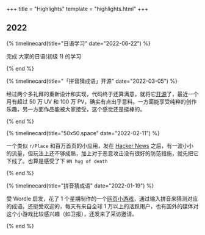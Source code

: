 +++
title = "Highlights"
template = "highlights.html"
+++

## 2022

{% timelinecard(title="日语学习" date="2022-06-22") %}

完成 大家的日语(初级 1) 的学习

{% end %}

{% timelinecard(title="「拼音猜成语」开源" date="2022-03-05") %}

经过两个多礼拜的重新设计和实现，代码终于还算满意，就将它[开源](https://github.com/limboy/idiom)了，最近一个月有超过 50 万 UV 和 100 万 PV，确实有点出乎意料。一方面能享受纯粹的创作乐趣，另一方面作品能被大家接受，这个感觉还是挺棒的。

{% end %}

{% timelinecard(title="50x50.space" date="2022-02-11") %}

一个类似 `r/Place` 和百万首页的小应用，发在 [Hacker News](https://news.ycombinator.com/item?id=30297305) 之后，有一波小小的流量，但玩法上还不够成熟，加上对于恶意攻击没有很好的防范措施，就先把它下线了。也算是感受了下 `HN hug of death`

{% end %}

{% timelinecard(title="拼音猜成语" date="2022-01-19") %}

受 Wordle 启发，花了 1 个星期制作的一个[网页小游戏](https://pinyincaichengyu.com)，通过输入拼音来猜测对应的成语。还挺受欢迎的，每天有来自全球 1 万以上的活跃用户，也有国外的媒体对这个小游戏比较感兴趣（如卫报），还发来了采访邀请。

{% end %}
